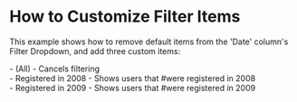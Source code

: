 # How to Customize Filter Items


<p>This example shows how to remove default items from the 'Date' column's Filter Dropdown, and add three custom items:</p><p>- (All) - Cancels filtering <br />
- Registered in 2008 - Shows users that #were registered in 2008 <br />
- Registered in 2009 - Shows users that #were registered in 2009</p>

<br/>


